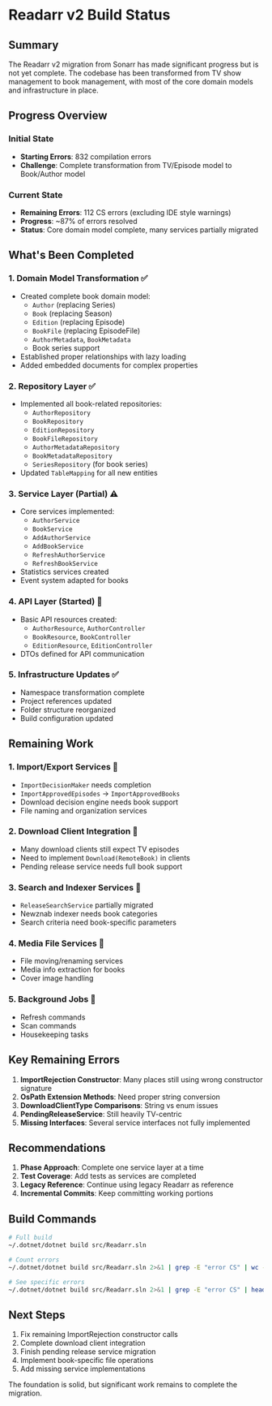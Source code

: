 # Readarr v2 Build Status

## Summary

The Readarr v2 migration from Sonarr has made significant progress but is not yet complete. The codebase has been transformed from TV show management to book management, with most of the core domain models and infrastructure in place.

## Progress Overview

### Initial State
- **Starting Errors**: 832 compilation errors
- **Challenge**: Complete transformation from TV/Episode model to Book/Author model

### Current State
- **Remaining Errors**: 112 CS errors (excluding IDE style warnings)
- **Progress**: ~87% of errors resolved
- **Status**: Core domain model complete, many services partially migrated

## What's Been Completed

### 1. Domain Model Transformation ✅
- Created complete book domain model:
  - `Author` (replacing Series)
  - `Book` (replacing Season)
  - `Edition` (replacing Episode)
  - `BookFile` (replacing EpisodeFile)
  - `AuthorMetadata`, `BookMetadata`
  - Book series support
- Established proper relationships with lazy loading
- Added embedded documents for complex properties

### 2. Repository Layer ✅
- Implemented all book-related repositories:
  - `AuthorRepository`
  - `BookRepository`
  - `EditionRepository`
  - `BookFileRepository`
  - `AuthorMetadataRepository`
  - `BookMetadataRepository`
  - `SeriesRepository` (for book series)
- Updated `TableMapping` for all new entities

### 3. Service Layer (Partial) ⚠️
- Core services implemented:
  - `AuthorService`
  - `BookService`
  - `AddAuthorService`
  - `AddBookService`
  - `RefreshAuthorService`
  - `RefreshBookService`
- Statistics services created
- Event system adapted for books

### 4. API Layer (Started) 🚧
- Basic API resources created:
  - `AuthorResource`, `AuthorController`
  - `BookResource`, `BookController`
  - `EditionResource`, `EditionController`
- DTOs defined for API communication

### 5. Infrastructure Updates ✅
- Namespace transformation complete
- Project references updated
- Folder structure reorganized
- Build configuration updated

## Remaining Work

### 1. Import/Export Services 🔴
- `ImportDecisionMaker` needs completion
- `ImportApprovedEpisodes` → `ImportApprovedBooks`
- Download decision engine needs book support
- File naming and organization services

### 2. Download Client Integration 🔴
- Many download clients still expect TV episodes
- Need to implement `Download(RemoteBook)` in clients
- Pending release service needs full book support

### 3. Search and Indexer Services 🔴
- `ReleaseSearchService` partially migrated
- Newznab indexer needs book categories
- Search criteria need book-specific parameters

### 4. Media File Services 🔴
- File moving/renaming services
- Media info extraction for books
- Cover image handling

### 5. Background Jobs 🔴
- Refresh commands
- Scan commands
- Housekeeping tasks

## Key Remaining Errors

1. **ImportRejection Constructor**: Many places still using wrong constructor signature
2. **OsPath Extension Methods**: Need proper string conversion
3. **DownloadClientType Comparisons**: String vs enum issues
4. **PendingReleaseService**: Still heavily TV-centric
5. **Missing Interfaces**: Several service interfaces not fully implemented

## Recommendations

1. **Phase Approach**: Complete one service layer at a time
2. **Test Coverage**: Add tests as services are completed
3. **Legacy Reference**: Continue using legacy Readarr as reference
4. **Incremental Commits**: Keep committing working portions

## Build Commands

```bash
# Full build
~/.dotnet/dotnet build src/Readarr.sln

# Count errors
~/.dotnet/dotnet build src/Readarr.sln 2>&1 | grep -E "error CS" | wc -l

# See specific errors
~/.dotnet/dotnet build src/Readarr.sln 2>&1 | grep -E "error CS" | head -20
```

## Next Steps

1. Fix remaining ImportRejection constructor calls
2. Complete download client integration
3. Finish pending release service migration
4. Implement book-specific file operations
5. Add missing service implementations

The foundation is solid, but significant work remains to complete the migration.